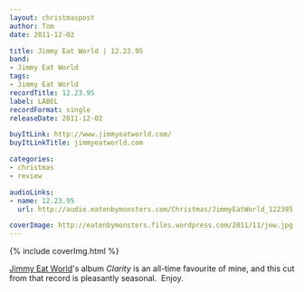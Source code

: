 ```yaml
---
layout: christmaspost
author: Tom
date: 2011-12-02

title: Jimmy Eat World | 12.23.95
band:
- Jimmy Eat World
tags:
- Jimmy Eat World
recordTitle: 12.23.95
label: LABEL
recordFormat: single
releaseDate: 2011-12-02

buyItLink: http://www.jimmyeatworld.com/
buyItLinkTitle: jimmyeatworld.com

categories:
- christmas
- review

audioLinks:
- name: 12.23.95
  url: http://audio.eatenbymonsters.com/Christmas/JimmyEatWorld_122395.mp3

coverImage: http://eatenbymonsters.files.wordpress.com/2011/11/jew.jpg
---
```


<div>{% include coverImg.html %}</div>

[Jimmy Eat World](http://www.jimmyeatworld.com/)'s album _Clarity_ is an all-time favourite of mine, and this cut from that record is pleasantly seasonal.  Enjoy.
